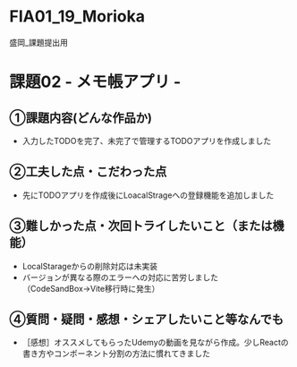 # FIA01_19_Morioka
盛岡_課題提出用

# 課題02 - メモ帳アプリ - 

## ①課題内容(どんな作品か)
- 入力したTODOを完了、未完了で管理するTODOアプリを作成しました

## ②工夫した点・こだわった点
- 先にTODOアプリを作成後にLoacalStrageへの登録機能を追加しました

## ③難しかった点・次回トライしたいこと（または機能）
- LocalStarageからの削除対応は未実装
- バージョンが異なる際のエラーへの対応に苦労しました（CodeSandBox→Vite移行時に発生） 

## ④質問・疑問・感想・シェアしたいこと等なんでも
- ［感想］オススメしてもらったUdemyの動画を見ながら作成。少しReactの書き方やコンポーネント分割の方法に慣れてきました
